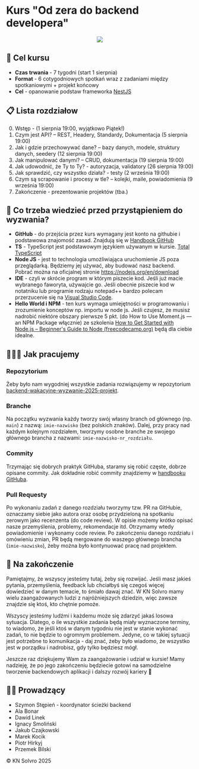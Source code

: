 # Kurs "Od zera do backend developera"

<p align="center">
  <img src="https://github.com/user-attachments/assets/7c32ec09-c2ac-4961-82e6-a98f04220510"/>
</p>

## 🎯 Cel kursu 
- **Czas trwania** - 7 tygodni (start 1 sierpnia)
- **Format** - 6 cotygodniowych spotkań wraz z zadaniami między spotkaniowymi + projekt końcowy
- **Cel** - opanowanie podstaw frameworka [NestJS](https://nestjs.com/)

## 📋 Lista rozdziałow
0. Wstęp - (1 sierpnia 19:00, wyjątkowo Piątek!)
1. Czym jest API? – REST, Headery, Standardy, Dokumentacja (5 sierpnia 19:00)
2. Jak i gdzie przechowywać dane? – bazy danych, modele, struktury danych, seedery (12 sierpnia 19:00)
2. Jak manipulować danymi? – CRUD, dokumentacja (19 sierpnia 19:00)
3. Jak udowodnić, że Ty to Ty? - autoryzacja, validatory (26 sierpnia 19:00)
5. Jak sprawdzić, czy wszystko działa? - testy (2 września 19:00)
6. Czym są scrapowanie i procesy w tle? – kolejki, maile, powiadomienia (9 września 19:00)
7. Zakończenie - prezentowanie projektów (tba.)

## 📖 Co trzeba wiedzieć przed przystąpieniem do wyzwania?
- **GitHub** - do przejścia przez kurs wymagany jest konto na githubie i podstawowa znajomość zasad. Znajdują się w [Handbook GitHub](https://docs.solvro.pl/git-github/intro/1-intro/)
- **TS** - TypeScript jest podstawowym językiem używanym w kursie. [Total TypeScript](https://www.totaltypescript.com/books/total-typescript-essentials)
- **Node JS** - jest to technologia umożliwiająca uruchomienie JS poza przeglądarką. Będziemy jej używać, aby budować nasz backend. Pobrać można na oficjalnej stronie https://nodejs.org/en/download
- **IDE** - czyli w skrócie program w którym piszecie kod. Jeśli już macie wybranego faworyta, używajcie go. Jeśli obecnie piszecie kod w notatniku lub programie rodzaju notepad++ bardzo polecam przerzucenie się na [Visual Studio Code](https://code.visualstudio.com/).
- **Hello World i NPM** - ten kurs wymaga umiejętności w programowaniu i zrozumienie konceptów np. importu w node js. Jeśli czujesz, że musisz nadrobić niektóre obszary pierwsze 5 pkt. (do How to Use Moment.js — an NPM Package włącznie) ze szkolenia [How to Get Started with Node.js – Beginner's Guide to Node (freecodecamp.org)](https://www.freecodecamp.org/news/introduction-to-nodejs/) będą dla ciebie idealne.

## 👩🏻‍💻 Jak pracujemy

### Repozytorium
Żeby było nam wygodniej wszystkie zadania rozwiązujemy w repozytorium [backend-wakacyjne-wyzwanie-2025-projekt](https://github.com/Solvro/backend-wakacyjne-wyzwanie-2025-projekt).

### Branche
Na początku wyzwania każdy tworzy swój własny branch od głównego (np. `main`) z nazwą: `imie-nazwisko` (bez polskich znaków). Dalej, przy pracy nad każdym kolejnym rozdziałem, tworzymy osobne branche ze swojego głównego brancha z nazwami: `imie-nazwisko-nr_rozdziału`.

### Commity
Trzymając się dobrych praktyk GitHuba, staramy się robić częste, dobrze opisane commity. Jak dokładnie robić commity znajdziemy w [handbooku GitHuba](https://docs.solvro.pl/git-github/solvro#nazewnictwo-commit%C3%B3w).

### Pull Requesty
Po wykonaniu zadań z danego rozdziału tworzymy tzw. PR na GitHubie, oznaczamy siebie jako autora oraz osobę przydzieloną na spotkaniu zerowym jako recenzenta (do code review). W opisie możemy krótko opisać nasze przemyślenia, problemy, rekomendacje itd. Otrzymamy wtedy powiadomienie i wykonamy code review. 
Po zakończeniu danego rozdziału i omówieniu zmian, PR będą mergowane do waszego głównego brancha (`imie-nazwisko`), żeby można było kontynuować pracę nad projektem.

## 🏁 Na zakończenie
Pamiętajmy, że wszyscy jesteśmy tutaj, żeby się rozwijać. Jeśli masz jakieś pytania, przemyślenia, feedback lub chciałbyś się czegoś więcej dowiedzieć w danym temacie, to śmiało dawaj znać. W KN Solvro mamy wielu zaangażowanych ludzi z najróżniejszych dziedzin, więc zawsze znajdzie się ktoś, kto chętnie pomoże.

Wszyscy jesteśmy ludźmi i każdemu może się zdarzyć jakaś losowa sytuacja. Dlatego, o ile wszystkie zadania będą miały wyznaczone terminy, to wiadomo, że jeśli ktoś w danym tygodniu nie jest w stanie wykonać zadań, to nie będzie to ogromnym problemem. Jedyne, co w takiej sytuacji jest potrzebne to komunikacja - daj znać, żeby było wiadomo, że wszystko jest w porządku i nadrobisz, gdy tylko będziesz mógł.

Jeszcze raz dziękujemy Wam za zaangażowanie i udział w kursie! Mamy nadzieję, że po jego zakończeniu będziecie gotowi na samodzielne tworzenie backendowych aplikacji i dalszy rozwój kariery 🚀

## 🧑‍💻 Prowadzący
- Szymon Stępień - koordynator ścieżki backend
- Ala Bonar
- Dawid Linek
- Ignacy Smoliński
- Jakub Czajkowski
- Marek Kocik
- Piotr Hirkyj
- Przemek Bilski

:copyright: KN Solvro 2025


